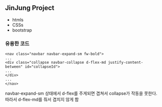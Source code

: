 ## JinJung Project

- htmls
- CSSs
- bootstrap

### 유용한 코드

```
<nav class="navbar navbar-expand-sm fw-bold">
...
<div class="collapse navbar-collapse d-flex-md justify-content-between" id="collapseId">
...
</div>
...
</nav>
```

navbar-expand-sm 상태에서 d-flex를 주게되면 겹쳐서 collapse가 작동을 못한다.  
따라서 d-flex-md를 줘서 겹치지 않게 함
